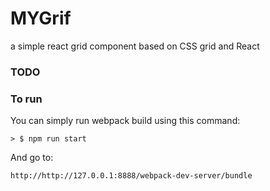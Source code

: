 # MYGrif

a simple react grid component based on CSS grid and React

### TODO


### To run

You can simply run webpack build using this command:

```
> $ npm run start
```
And go to:
```
http://http://127.0.0.1:8888/webpack-dev-server/bundle

```
